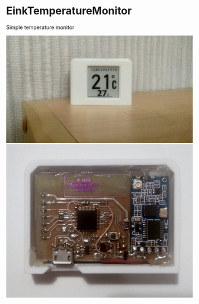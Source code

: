 # EinkTemperatureMonitor
Simple temperature monitor  
  
![Alt text](/Photo1.jpg?raw=true "Image")  
![Alt text](/Photo2.jpg?raw=true "Image")  

